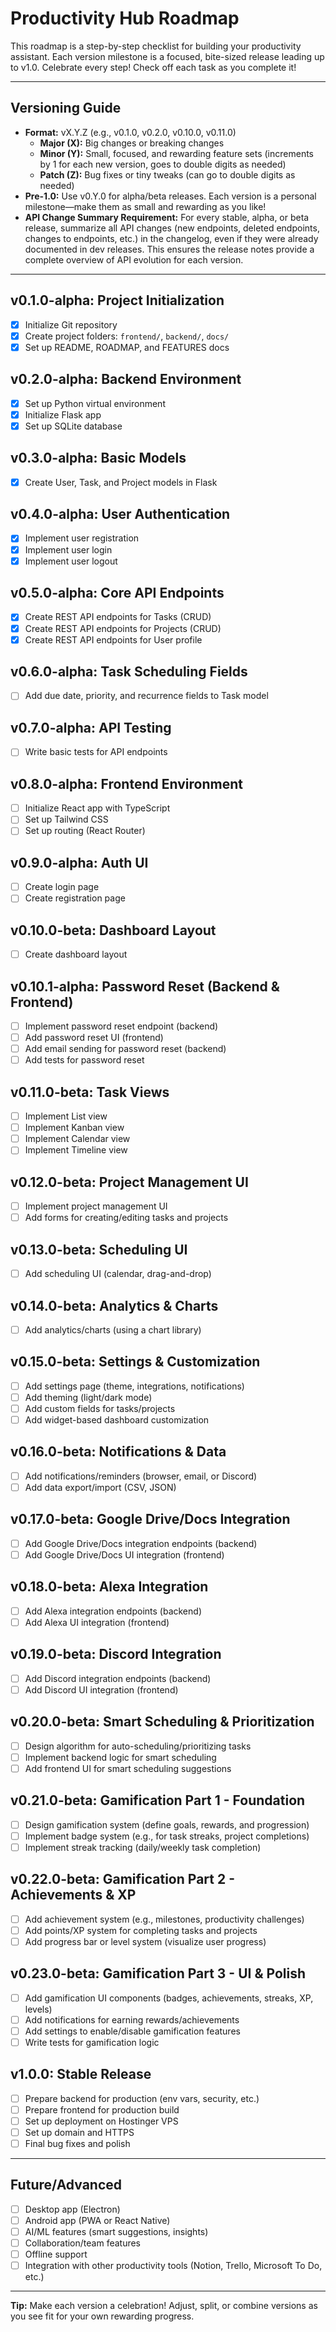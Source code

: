 # Productivity Hub Roadmap

This roadmap is a step-by-step checklist for building your productivity assistant. Each version milestone is a focused, bite-sized release leading up to v1.0. Celebrate every step! Check off each task as you complete it!

---

## Versioning Guide
- **Format:** vX.Y.Z (e.g., v0.1.0, v0.2.0, v0.10.0, v0.11.0)
  - **Major (X):** Big changes or breaking changes
  - **Minor (Y):** Small, focused, and rewarding feature sets (increments by 1 for each new version, goes to double digits as needed)
  - **Patch (Z):** Bug fixes or tiny tweaks (can go to double digits as needed)
- **Pre-1.0:** Use v0.Y.0 for alpha/beta releases. Each version is a personal milestone—make them as small and rewarding as you like!
- **API Change Summary Requirement:** For every stable, alpha, or beta release, summarize all API changes (new endpoints, deleted endpoints, changes to endpoints, etc.) in the changelog, even if they were already documented in dev releases. This ensures the release notes provide a complete overview of API evolution for each version.

---

## v0.1.0-alpha: Project Initialization
- [x] Initialize Git repository
- [x] Create project folders: `frontend/`, `backend/`, `docs/`
- [x] Set up README, ROADMAP, and FEATURES docs

## v0.2.0-alpha: Backend Environment
- [x] Set up Python virtual environment
- [x] Initialize Flask app
- [x] Set up SQLite database

## v0.3.0-alpha: Basic Models
- [x] Create User, Task, and Project models in Flask

## v0.4.0-alpha: User Authentication
- [x] Implement user registration
- [x] Implement user login
- [x] Implement user logout

## v0.5.0-alpha: Core API Endpoints
- [x] Create REST API endpoints for Tasks (CRUD)
- [x] Create REST API endpoints for Projects (CRUD)
- [x] Create REST API endpoints for User profile

## v0.6.0-alpha: Task Scheduling Fields
- [ ] Add due date, priority, and recurrence fields to Task model

## v0.7.0-alpha: API Testing
- [ ] Write basic tests for API endpoints

## v0.8.0-alpha: Frontend Environment
- [ ] Initialize React app with TypeScript
- [ ] Set up Tailwind CSS
- [ ] Set up routing (React Router)

## v0.9.0-alpha: Auth UI
- [ ] Create login page
- [ ] Create registration page

## v0.10.0-beta: Dashboard Layout
- [ ] Create dashboard layout

## v0.10.1-alpha: Password Reset (Backend & Frontend)
- [ ] Implement password reset endpoint (backend)
- [ ] Add password reset UI (frontend)
- [ ] Add email sending for password reset (backend)
- [ ] Add tests for password reset

## v0.11.0-beta: Task Views
- [ ] Implement List view
- [ ] Implement Kanban view
- [ ] Implement Calendar view
- [ ] Implement Timeline view

## v0.12.0-beta: Project Management UI
- [ ] Implement project management UI
- [ ] Add forms for creating/editing tasks and projects

## v0.13.0-beta: Scheduling UI
- [ ] Add scheduling UI (calendar, drag-and-drop)

## v0.14.0-beta: Analytics & Charts
- [ ] Add analytics/charts (using a chart library)

## v0.15.0-beta: Settings & Customization
- [ ] Add settings page (theme, integrations, notifications)
- [ ] Add theming (light/dark mode)
- [ ] Add custom fields for tasks/projects
- [ ] Add widget-based dashboard customization

## v0.16.0-beta: Notifications & Data
- [ ] Add notifications/reminders (browser, email, or Discord)
- [ ] Add data export/import (CSV, JSON)

## v0.17.0-beta: Google Drive/Docs Integration
- [ ] Add Google Drive/Docs integration endpoints (backend)
- [ ] Add Google Drive/Docs UI integration (frontend)

## v0.18.0-beta: Alexa Integration
- [ ] Add Alexa integration endpoints (backend)
- [ ] Add Alexa UI integration (frontend)

## v0.19.0-beta: Discord Integration
- [ ] Add Discord integration endpoints (backend)
- [ ] Add Discord UI integration (frontend)

## v0.20.0-beta: Smart Scheduling & Prioritization
- [ ] Design algorithm for auto-scheduling/prioritizing tasks
- [ ] Implement backend logic for smart scheduling
- [ ] Add frontend UI for smart scheduling suggestions

## v0.21.0-beta: Gamification Part 1 - Foundation
- [ ] Design gamification system (define goals, rewards, and progression)
- [ ] Implement badge system (e.g., for task streaks, project completions)
- [ ] Implement streak tracking (daily/weekly task completion)

## v0.22.0-beta: Gamification Part 2 - Achievements & XP
- [ ] Add achievement system (e.g., milestones, productivity challenges)
- [ ] Add points/XP system for completing tasks and projects
- [ ] Add progress bar or level system (visualize user progress)

## v0.23.0-beta: Gamification Part 3 - UI & Polish
- [ ] Add gamification UI components (badges, achievements, streaks, XP, levels)
- [ ] Add notifications for earning rewards/achievements
- [ ] Add settings to enable/disable gamification features
- [ ] Write tests for gamification logic

## v1.0.0: Stable Release
- [ ] Prepare backend for production (env vars, security, etc.)
- [ ] Prepare frontend for production build
- [ ] Set up deployment on Hostinger VPS
- [ ] Set up domain and HTTPS
- [ ] Final bug fixes and polish

---

## Future/Advanced
- [ ] Desktop app (Electron)
- [ ] Android app (PWA or React Native)
- [ ] AI/ML features (smart suggestions, insights)
- [ ] Collaboration/team features
- [ ] Offline support
- [ ] Integration with other productivity tools (Notion, Trello, Microsoft To Do, etc.)

---

**Tip:** Make each version a celebration! Adjust, split, or combine versions as you see fit for your own rewarding progress.
